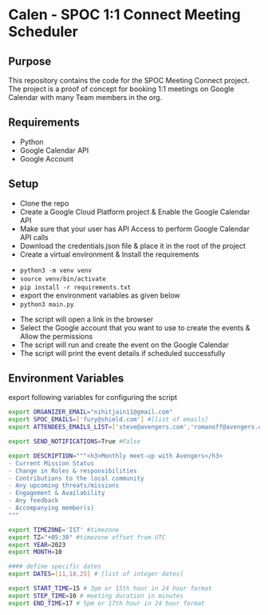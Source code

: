 # Calen - SPOC 1:1 Connect Meeting Scheduler

## Purpose
This repository contains the code for the SPOC Meeting Connect project. The project is a proof of concept for booking 1:1 meetings on Google Calendar with many Team members in the org.

## Requirements
* Python
* Google Calendar API
* Google Account

## Setup
* Clone the repo
* Create a Google Cloud Platform project & Enable the Google Calendar API
* Make sure that your user has API Access to perform Google Calendar API calls
* Download the credentials.json file & place it in the root of the project
* Create a virtual environment & Install the requirements
- `python3 -m venv venv`
- `source venv/bin/activate`
- `pip install -r requirements.txt`
- export the environment variables as given below
- `python3 main.py`
* The script will open a link in the browser
* Select the Google account that you want to use to create the events & Allow the permissions
* The script will run and create the event on the Google Calendar
* The script will print the event details if scheduled successfully

## Environment Variables
export following variables for configuring the script

```bash
export ORGANIZER_EMAIL="nihitjain11@gmail.com"
export SPOC_EMAILS=['fury@shield.com'] #[list of emails]
export ATTENDEES_EMAILS_LIST=['steve@avengers.com','romanoff@avengers.com','tony@avengers.com','hulk@avengers.com','thor@avengers.com','strange@avengers.com'] # [list of emails]

export SEND_NOTIFICATIONS=True #False

export DESCRIPTION="""<h3>Monthly meet-up with Avengers</h3>
- Current Mission Status
- Change in Roles & responsibilities
- Contributions to the local community
- Any upcoming threats/missions
- Engagement & Availability
- Any feedback
- Accompanying member(s)
"""

export TIMEZONE='IST' #timezone
export TZ="+05:30" #timezone offset from UTC
export YEAR=2023
export MONTH=10

#### define specific dates 
export DATES=[11,18,25] # [list of integer dates]

export START_TIME=15 # 3pm or 15th hour in 24 hour format
export STEP_TIME=10 # meeting duration in minutes 
export END_TIME=17 # 5pm or 17th hour in 24 hour format
```